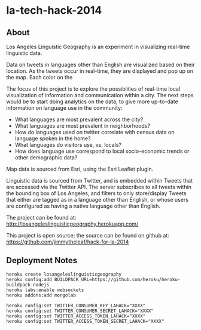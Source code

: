 la-tech-hack-2014
=============

## About

Los Angeles Linguistic Geography is an experiment in visualizing real-time linguistic data.

Data on tweets in languages other than English are visualized based on their location. As the tweets occur in real-time, they are displayed and pop up on the map. Each color on the 

The focus of this project is to explore the possiblities of real-time local visualization of information and communication within a city. The next steps would be to start doing analytics on the data, to give more up-to-date information on language use in the community:

* What languages are most prevalent across the city?
* What languages are most prevalent in neighborhoods?
* How do languages used on twitter correlate with census data on language spoken in the home?
* What languages do visitors use, vs. locals?
* How does language use correspond to local socio-economic trends or other demographic data?
 
Map data is sourced from Esri, using the Esri Leaflet plugin.

Linguistic data is sourced from Twitter, and is embedded within Tweets that are accessed via the Twitter API. The server subscribes to all tweets within the bounding box of Los Angeles, and filters to only store/display Tweets that either are tagged as in a language other than English, or whose users are configured as having a native language other than English.


The project can be found at: http://losangeleslinguisticgeography.herokuapp.com/

This project is open source; the source can be found on github at: https://github.com/jimmytheleaf/hack-for-la-2014

## Deployment Notes

```shell
heroku create losangeleslinguisticgeography
heroku config:add BUILDPACK_URL=https://github.com/heroku/heroku-buildpack-nodejs
heroku labs:enable websockets
heroku addons:add mongolab

heroku config:set TWITTER_CONSUMER_KEY_LAHACK="XXXX"
heroku config:set TWITTER_CONSUMER_SECRET_LAHACK="XXXX"
heroku config:set TWITTER_ACCESS_TOKEN_LAHACK="XXXX"
heroku config:set TWITTER_ACCESS_TOKEN_SECRET_LAHACK="XXXX"
```
